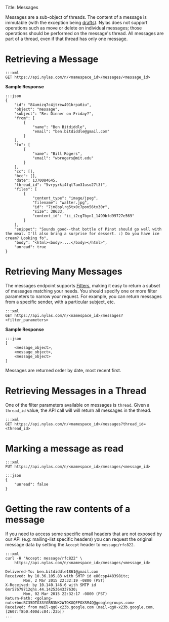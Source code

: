 Title: Messages

Messages are a sub-object of threads. The content of a message is immutable (with the exception being [drafts](#drafts)). Nylas does not support operations such as move or delete on individual messages; those operations should be performed on the message's thread. All messages are part of a thread, even if that thread has only one message.

# Retrieving a Message

```
:::xml
GET https://api.nylas.com/n/<namespace_id>/messages/<message_id>
```

**Sample Response**

```
:::json
{
    "id": "84umizq7c4jtrew491brpa6iu",
    "object": "message",
    "subject": "Re: Dinner on Friday?",
    "from": [
        {
            "name": "Ben Bitdiddle",
            "email": "ben.bitdiddle@gmail.com"
        }
    ],
    "to": [
        {
            "name": "Bill Rogers",
            "email": "wbrogers@mit.edu"
        }
    ],
    "cc": [],
    "bcc": [],
    "date": 1370084645,
    "thread_id": "5vryyrki4fqt7am31uso27t3f",
    "files": [
        {
            "content_type": "image/jpeg",
            "filename": "walter.jpg",
            "id": "7jm8bplrg5tx0c7pon56tx30r",
            "size": 38633,
            "content_id": "ii_i2cg7byn1_1499bfd99727e569"
        }
    ],
    "snippet": "Sounds good--that bottle of Pinot should go well with the meal. I'll also bring a surprise for dessert. :) Do you have ice cream? Looking fo",
    "body": "<html><body>....</body></html>",
    "unread": true
}
```

# Retrieving Many Messages

The messages endpoint supports [Filters](#filters), making it easy to return a subset of messages matching your needs. You should specify one or more filter parameters to narrow your request. For example, you can return messages from a specific sender, with a particular subject, etc.

```
:::xml
GET https://api.nylas.com/n/<namespace_id>/messages?<filter_parameters>
```

**Sample Response**


```
:::json
[
    <message_object>,
    <message_object>,
    <message_object>
]
```

Messages are returned order by date, most recent first.

# Retrieving Messages in a Thread

One of the filter parameters available on messages is `thread`. Given a `thread_id` value, the API call will will return all messages in the thread.

```
:::xml
GET https://api.nylas.com/n/<namespace_id>/messages?thread_id=<thread_id>
```

# Marking a message as read

```
:::xml
PUT https://api.nylas.com/n/<namespace_id>/messages/<message_id>
```

```
:::json
{
    "unread": false
}
```

# Getting the raw contents of a message

If you need to access some specific email headers that are not exposed by our API (e.g: mailing-list specific headers) you can request the original message data by setting the `Accept` header to `message/rfc822`.


```
:::xml
curl -H "Accept: message/rfc822" \
    https://api.nylas.com/n/<namespace_id>/messages/<message_id>
```

```
Delivered-To: ben.bitdiddle1861@gmail.com
Received: by 10.36.105.83 with SMTP id e80csp448398itc;
        Mon, 2 Mar 2015 22:32:19 -0800 (PST)
X-Received: by 10.140.146.6 with SMTP id 6mr57679712qhs.44.1425364337630;
        Mon, 02 Mar 2015 22:32:17 -0800 (PST)
Return-Path: <golang-nuts+bncBC35DTG33YGBB3NK2WTQKGQEPOXSM4Q@googlegroups.com>
Received: from mail-qg0-x23b.google.com (mail-qg0-x23b.google.com. [2607:f8b0:400d:c04::23b])
...

```

